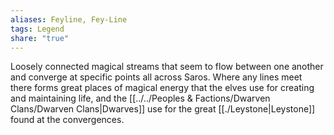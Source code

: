 ```yaml
---
aliases: Feyline, Fey-Line
tags: Legend
share: "true"
---
```


Loosely connected magical streams that seem to flow between one another and converge at specific points all across Saros. Where any lines meet there forms great places of magical energy that the elves use for creating and maintaining life, and the [[../../Peoples & Factions/Dwarven Clans/Dwarven Clans|Dwarves]] use for the great [[./Leystone|Leystone]] found at the convergences.